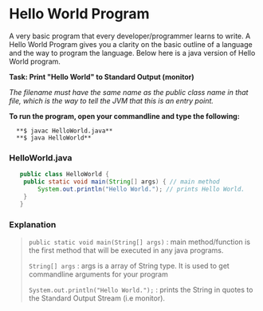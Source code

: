 # Hello World Program

A very basic program that every developer/programmer learns to write. A Hello World Program gives you a clarity on the basic outline of a language and the way to program the language.
Below here is a java version of Hello World program.

**Task: Print "Hello World" to Standard Output (monitor)**

*The filename must have the same name as the public class name in that file, which is the way to tell the JVM that this is an entry point.*

**To run the program, open your commandline and type the following:**
```shell
  **$ javac HelloWorld.java**
  **$ java HelloWorld**
```
### HelloWorld.java
```java
   public class HelloWorld {
    public static void main(String[] args) { // main method
        System.out.println("Hello World."); // prints Hello World.
    }
   }
```
### Explanation 
> `public static void main(String[] args)` : main method/function is the first method that will be executed in any java programs.
>
> `String[] args` : args is a array of String type. It is used to get commandline arguments for your program           
> 
> `System.out.println("Hello World.");` : prints the String in quotes to the Standard Output Stream (i.e monitor).
